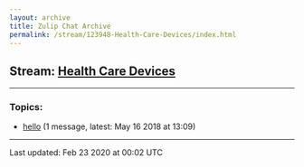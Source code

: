```yaml
---
layout: archive
title: Zulip Chat Archive
permalink: /stream/123948-Health-Care-Devices/index.html
---
```


## Stream: [Health Care Devices](https://hl7webmaster.github.io/zulip-hl7-org/stream/123948-Health-Care-Devices/index.html)
---

### Topics:

* [hello](topic/hello.html) (1 message, latest: May 16 2018 at 13:09)

<hr><p>Last updated: Feb 23 2020 at 00:02 UTC</p>